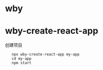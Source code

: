 # wby

# wby-create-react-app

创建项目
```
   npx wby-create-react-app my-app
   cd my-app
   npm start
```
